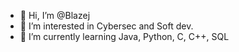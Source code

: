 - 👋 Hi, I’m @Blazej
- 👀 I’m interested in Cybersec and Soft dev.
- 🌱 I’m currently learning Java, Python, C, C++, SQL


<!---
blazejmakul/blazejmakul is a ✨ special ✨ repository because its `README.md` (this file) appears on your GitHub profile.
You can click the Preview link to take a look at your changes.
--->
